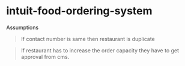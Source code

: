 # intuit-food-ordering-system

Assumptions
> If contact number is same then restaurant is duplicate

>If restaurant has to increase the order capacity they have to get approval from cms.